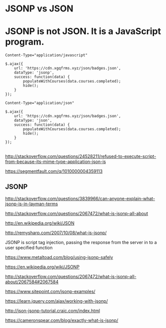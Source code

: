 # JSONP vs JSON   


# JSONP is not JSON. It is a JavaScript program.  

```codes
Content-Type="application/javascript"

$.ajax({
    url: 'https://cdn.xgqfrms.xyz/json/badges.json',
    dataType: 'jsonp',
    success: function(data) {
        populateWithCourses(data.courses.completed);
        hide();
    }
});
``` 

```codes
Content-Type="application/json"

$.ajax({
    url: 'https://cdn.xgqfrms.xyz/json/badges.json',
    dataType: 'json',
    success: function(data) {
        populateWithCourses(data.courses.completed);
        hide();
    }
});
``` 


## 

http://stackoverflow.com/questions/24528211/refused-to-execute-script-from-because-its-mime-type-application-json-is  

https://segmentfault.com/q/1010000004359113  




## JSONP  


http://stackoverflow.com/questions/3839966/can-anyone-explain-what-jsonp-is-in-layman-terms

http://stackoverflow.com/questions/2067472/what-is-jsonp-all-about

http://en.wikipedia.org/wiki/JSON  

http://remysharp.com/2007/10/08/what-is-jsonp/  


JSONP is script tag injection, passing the response from the server in to a user specified function

https://www.metaltoad.com/blog/using-jsonp-safely  

https://en.wikipedia.org/wiki/JSONP  


http://stackoverflow.com/questions/2067472/what-is-jsonp-all-about/2067584#2067584  

https://www.sitepoint.com/jsonp-examples/  

https://learn.jquery.com/ajax/working-with-jsonp/  

http://json-jsonp-tutorial.craic.com/index.html  

https://cameronspear.com/blog/exactly-what-is-jsonp/  


















